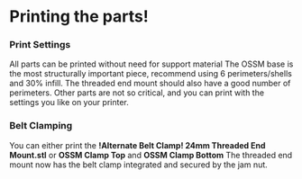 # Printing the parts!

### Print Settings
All parts can be printed without need for support material
The OSSM base is the most structurally important piece, recommend using 6 perimeters/shells and 30% infill. The threaded end mount should also have a good number of perimeters.
Other parts are not so critical, and you can print with the settings you like on your printer.

### Belt Clamping
You can either print the **!Alternate Belt Clamp! 24mm Threaded End Mount.stl** or **OSSM Clamp Top** and **OSSM Clamp Bottom** The threaded end mount now has the belt clamp integrated and secured by the jam nut.

